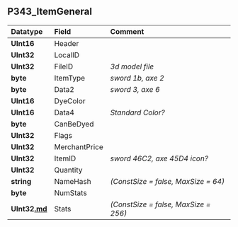 ## P343\_ItemGeneral ##
| **Datatype** | **Field** | **Comment** |
|:-------------|:----------|:------------|
| **UInt16** | Header |  |
| **UInt32** | LocalID |  |
| **UInt32** | FileID | _3d model file_  |
| **byte** | ItemType | _sword 1b, axe 2_  |
| **byte** | Data2 | _sword 3, axe 6_  |
| **UInt16** | DyeColor |  |
| **UInt16** | Data4 | _Standard Color?_  |
| **byte** | CanBeDyed |  |
| **UInt32** | Flags |  |
| **UInt32** | MerchantPrice |  |
| **UInt32** | ItemID | _sword 46C2, axe 45D4 icon?_  |
| **UInt32** | Quantity |  |
| **string** | NameHash | _(ConstSize = false, MaxSize = 64)_ |
| **byte** | NumStats |  |
| **UInt32[.md](.md)** | Stats | _(ConstSize = false, MaxSize = 256)_ |